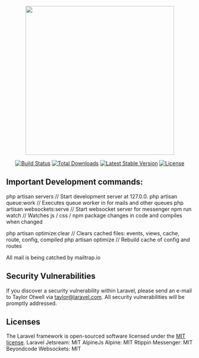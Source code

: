 <p align="center"><a href="https://laravel.com" target="_blank"><img src="https://raw.githubusercontent.com/laravel/art/master/logo-lockup/5%20SVG/2%20CMYK/1%20Full%20Color/laravel-logolockup-cmyk-red.svg" width="400"></a></p>

<p align="center">
<a href="https://travis-ci.org/laravel/framework"><img src="https://travis-ci.org/laravel/framework.svg" alt="Build Status"></a>
<a href="https://packagist.org/packages/laravel/framework"><img src="https://img.shields.io/packagist/dt/laravel/framework" alt="Total Downloads"></a>
<a href="https://packagist.org/packages/laravel/framework"><img src="https://img.shields.io/packagist/v/laravel/framework" alt="Latest Stable Version"></a>
<a href="https://packagist.org/packages/laravel/framework"><img src="https://img.shields.io/packagist/l/laravel/framework" alt="License"></a>
</p>

## Important Development commands:

php artisan servers           // Start development server at 127.0.0.
php artisan queue:work        // Executes queue worker in for mails and other queues
php artisan websockets:serve  // Start websocket server for messenger
npm run watch                 // Watches js / css / npm package changes in code and compiles when changed

php artisan optimize:clear    // Clears cached files: events, views, cache, route, config, compiled
php artisan optimize          // Rebuild cache of config and routes

All mail is being catched by mailtrap.io

## Security Vulnerabilities

If you discover a security vulnerability within Laravel, please send an e-mail to Taylor Otwell via [taylor@laravel.com](mailto:taylor@laravel.com). All security vulnerabilities will be promptly addressed.

## Licenses

The Laravel framework is open-sourced software licensed under the [MIT license](https://opensource.org/licenses/MIT).
Laravel Jetsream: MIT
AlpineJs Alpine: MIT
Rtippin Messenger: MIT
Beyondcode Websockets: MIT


